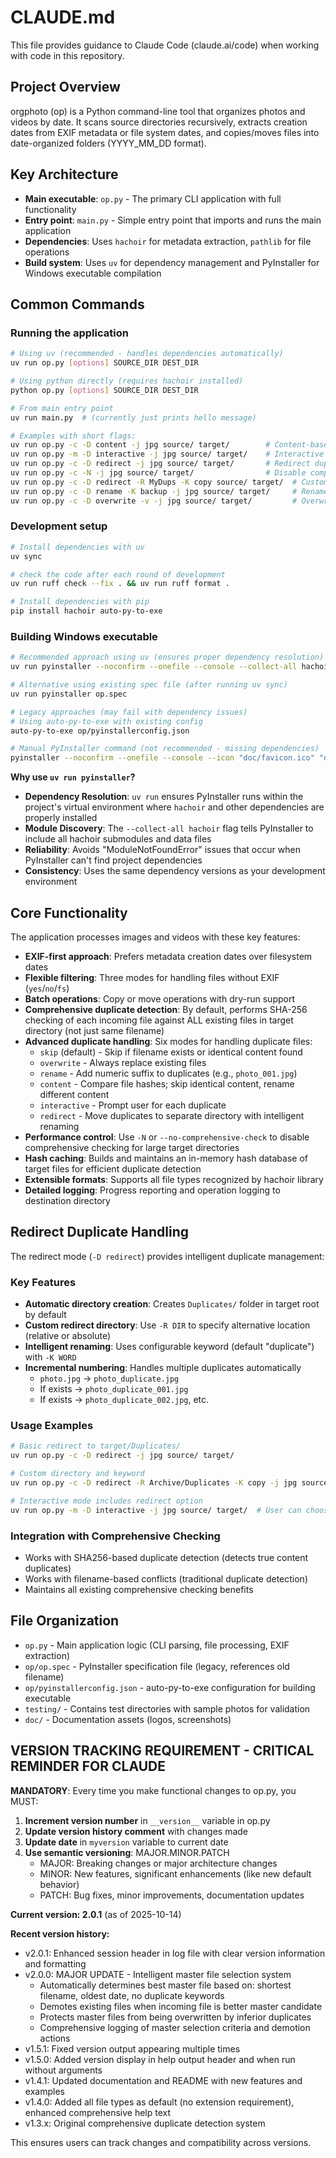 # CLAUDE.md

This file provides guidance to Claude Code (claude.ai/code) when working with code in this repository.

## Project Overview

orgphoto (op) is a Python command-line tool that organizes photos and videos by date. It scans source directories recursively, extracts creation dates from EXIF metadata or file system dates, and copies/moves files into date-organized folders (YYYY_MM_DD format).

## Key Architecture

- **Main executable**: `op.py` - The primary CLI application with full functionality
- **Entry point**: `main.py` - Simple entry point that imports and runs the main application
- **Dependencies**: Uses `hachoir` for metadata extraction, `pathlib` for file operations
- **Build system**: Uses `uv` for dependency management and PyInstaller for Windows executable compilation

## Common Commands

### Running the application
```bash
# Using uv (recommended - handles dependencies automatically)
uv run op.py [options] SOURCE_DIR DEST_DIR

# Using python directly (requires hachoir installed)  
python op.py [options] SOURCE_DIR DEST_DIR

# From main entry point
uv run main.py  # (currently just prints hello message)

# Examples with short flags:
uv run op.py -c -D content -j jpg source/ target/        # Content-based duplicates
uv run op.py -m -D interactive -j jpg source/ target/    # Interactive mode
uv run op.py -c -D redirect -j jpg source/ target/       # Redirect duplicates
uv run op.py -c -N -j jpg source/ target/                # Disable comprehensive check
uv run op.py -c -D redirect -R MyDups -K copy source/ target/  # Custom redirect
uv run op.py -c -D rename -K backup -j jpg source/ target/     # Rename mode
uv run op.py -c -D overwrite -v -j jpg source/ target/         # Overwrite mode
```

### Development setup
```bash
# Install dependencies with uv
uv sync

# check the code after each round of development
uv run ruff check --fix . && uv run ruff format . 

# Install dependencies with pip
pip install hachoir auto-py-to-exe
```

### Building Windows executable
```bash
# Recommended approach using uv (ensures proper dependency resolution)
uv run pyinstaller --noconfirm --onefile --console --collect-all hachoir --icon "doc/favicon.ico" "op.py"

# Alternative using existing spec file (after running uv sync)
uv run pyinstaller op.spec

# Legacy approaches (may fail with dependency issues)
# Using auto-py-to-exe with existing config
auto-py-to-exe op/pyinstallerconfig.json

# Manual PyInstaller command (not recommended - missing dependencies)
pyinstaller --noconfirm --onefile --console --icon "doc/favicon.ico" "op.py"
```

**Why use `uv run pyinstaller`?**
- **Dependency Resolution**: `uv run` ensures PyInstaller runs within the project's virtual environment where `hachoir` and other dependencies are properly installed
- **Module Discovery**: The `--collect-all hachoir` flag tells PyInstaller to include all hachoir submodules and data files
- **Reliability**: Avoids "ModuleNotFoundError" issues that occur when PyInstaller can't find project dependencies
- **Consistency**: Uses the same dependency versions as your development environment

## Core Functionality

The application processes images and videos with these key features:
- **EXIF-first approach**: Prefers metadata creation dates over filesystem dates
- **Flexible filtering**: Three modes for handling files without EXIF (`yes`/`no`/`fs`)
- **Batch operations**: Copy or move operations with dry-run support
- **Comprehensive duplicate detection**: By default, performs SHA-256 checking of each incoming file against ALL existing files in target directory (not just same filename)
- **Advanced duplicate handling**: Six modes for handling duplicate files:
  - `skip` (default) - Skip if filename exists or identical content found
  - `overwrite` - Always replace existing files
  - `rename` - Add numeric suffix to duplicates (e.g., `photo_001.jpg`)
  - `content` - Compare file hashes; skip identical content, rename different content
  - `interactive` - Prompt user for each duplicate
  - `redirect` - Move duplicates to separate directory with intelligent renaming
- **Performance control**: Use `-N` or `--no-comprehensive-check` to disable comprehensive checking for large target directories
- **Hash caching**: Builds and maintains an in-memory hash database of target files for efficient duplicate detection
- **Extensible formats**: Supports all file types recognized by hachoir library
- **Detailed logging**: Progress reporting and operation logging to destination directory

## Redirect Duplicate Handling

The redirect mode (`-D redirect`) provides intelligent duplicate management:

### Key Features
- **Automatic directory creation**: Creates `Duplicates/` folder in target root by default
- **Custom redirect directory**: Use `-R DIR` to specify alternative location (relative or absolute)
- **Intelligent renaming**: Uses configurable keyword (default "duplicate") with `-K WORD`
- **Incremental numbering**: Handles multiple duplicates automatically
  - `photo.jpg` → `photo_duplicate.jpg`
  - If exists → `photo_duplicate_001.jpg`
  - If exists → `photo_duplicate_002.jpg`, etc.

### Usage Examples
```bash
# Basic redirect to target/Duplicates/
uv run op.py -c -D redirect -j jpg source/ target/

# Custom directory and keyword
uv run op.py -c -D redirect -R Archive/Duplicates -K copy -j jpg source/ target/

# Interactive mode includes redirect option
uv run op.py -m -D interactive -j jpg source/ target/  # User can choose redirect
```

### Integration with Comprehensive Checking
- Works with SHA256-based duplicate detection (detects true content duplicates)
- Works with filename-based conflicts (traditional duplicate detection)
- Maintains all existing comprehensive checking benefits

## File Organization

- `op.py` - Main application logic (CLI parsing, file processing, EXIF extraction)
- `op/op.spec` - PyInstaller specification file (legacy, references old filename)
- `op/pyinstallerconfig.json` - auto-py-to-exe configuration for building executable
- `testing/` - Contains test directories with sample photos for validation
- `doc/` - Documentation assets (logos, screenshots)

## VERSION TRACKING REQUIREMENT - CRITICAL REMINDER FOR CLAUDE

**MANDATORY**: Every time you make functional changes to op.py, you MUST:

1. **Increment version number** in `__version__` variable in op.py
2. **Update version history comment** with changes made
3. **Update date** in `myversion` variable to current date
4. **Use semantic versioning**: MAJOR.MINOR.PATCH
   - MAJOR: Breaking changes or major architecture changes
   - MINOR: New features, significant enhancements (like new default behavior)
   - PATCH: Bug fixes, minor improvements, documentation updates

**Current version: 2.0.1** (as of 2025-10-14)

**Recent version history:**
- v2.0.1: Enhanced session header in log file with clear version information and formatting
- v2.0.0: MAJOR UPDATE - Intelligent master file selection system
  - Automatically determines best master file based on: shortest filename, oldest date, no duplicate keywords
  - Demotes existing files when incoming file is better master candidate
  - Protects master files from being overwritten by inferior duplicates
  - Comprehensive logging of master selection criteria and demotion actions
- v1.5.1: Fixed version output appearing multiple times
- v1.5.0: Added version display in help output header and when run without arguments
- v1.4.1: Updated documentation and README with new features and examples
- v1.4.0: Added all file types as default (no extension requirement), enhanced comprehensive help text
- v1.3.x: Original comprehensive duplicate detection system

This ensures users can track changes and compatibility across versions.